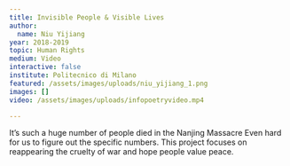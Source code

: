 ```yaml
---
title: Invisible People & Visible Lives
author:
  name: Niu Yijiang
year: 2018-2019
topic: Human Rights
medium: Video
interactive: false
institute: Politecnico di Milano
featured: /assets/images/uploads/niu_yijiang_1.png
images: []
video: /assets/images/uploads/infopoetryvideo.mp4

---
```

It’s such a huge number of people died in the Nanjing Massacre  Even hard for us to figure out the specific numbers. This project focuses on reappearing the cruelty of war and hope people value peace.
